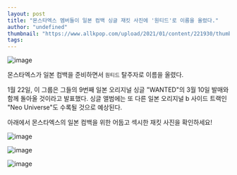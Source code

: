 ```yaml
---
layout: post
title: "몬스타엑스 멤버들이 일본 컴백 싱글 재킷 사진에 '원티드'로 이름을 올렸다."
author: "undefined"
thumbnail: "https://www.allkpop.com/upload/2021/01/content/221930/thumb/1611361819-20210122-monstax.jpeg"
tags: 
---
```



![image](https://www.allkpop.com/upload/2021/01/content/221930/1611361819-20210122-monstax.jpeg)

몬스타엑스가 일본 컴백을 준비하면서 `원티드` 탈주자로 이름을 올렸다.

1월 22일, 이 그룹은 그들의 9번째 일본 오리지널 싱글 "WANTED"의 3월 10일 발매와 함께 돌아올 것이라고 발표했다. 싱글 앨범에는 또 다른 일본 오리지널 b 사이드 트랙인 "Neo Universe"도 수록될 것으로 예상된다.

아래에서 몬스타엑스의 일본 컴백을 위한 어둡고 섹시한 재킷 사진을 확인하세요!

![image](https://www.allkpop.com/upload/2021/01/content/221931/1611361863-esujtxhu4ai6k21.jpeg)

![image](https://www.allkpop.com/upload/2021/01/content/221931/1611361862-esujtepuwaigptu.jpeg)

![image](https://www.allkpop.com/upload/2021/01/content/221931/1611361862-esujswgvkamva65.jpeg)